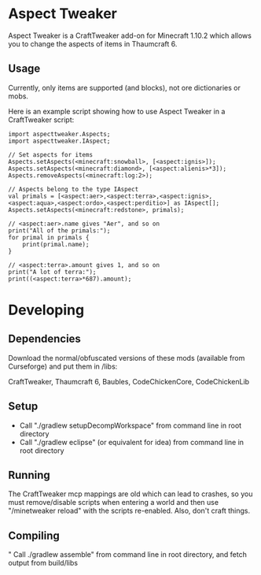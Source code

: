 # Aspect Tweaker
Aspect Tweaker is a CraftTweaker add-on for Minecraft 1.10.2 which allows you to change the aspects of items in Thaumcraft 6.

## Usage
Currently, only items are supported (and blocks), not ore dictionaries or mobs.

Here is an example script showing how to use Aspect Tweaker in a CraftTweaker script:

```
import aspecttweaker.Aspects;
import aspecttweaker.IAspect;

// Set aspects for items
Aspects.setAspects(<minecraft:snowball>, [<aspect:ignis>]);
Aspects.setAspects(<minecraft:diamond>, [<aspect:alienis>*3]);
Aspects.removeAspects(<minecraft:log:2>);

// Aspects belong to the type IAspect
val primals = [<aspect:aer>,<aspect:terra>,<aspect:ignis>,<aspect:aqua>,<aspect:ordo>,<aspect:perditio>] as IAspect[];
Aspects.setAspects(<minecraft:redstone>, primals);

// <aspect:aer>.name gives "Aer", and so on
print("All of the primals:");
for primal in primals {
    print(primal.name);
}

// <aspect:terra>.amount gives 1, and so on
print("A lot of terra:");
print((<aspect:terra>*687).amount);
```

# Developing
## Dependencies
Download the normal/obfuscated versions of these mods (available from Curseforge) and put them in /libs:

CraftTweaker, Thaumcraft 6, Baubles, CodeChickenCore, CodeChickenLib

## Setup
* Call "./gradlew setupDecompWorkspace" from command line in root directory
* Call "./gradlew eclipse" (or equivalent for idea) from command line in root directory

## Running
The CraftTweaker mcp mappings are old which can lead to crashes, so you must remove/disable scripts when entering a world and then use "/minetweaker reload" with the scripts re-enabled. Also, don't craft things.

## Compiling
" Call ./gradlew assemble" from command line in root directory, and fetch output from build/libs